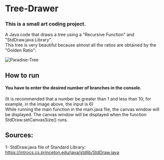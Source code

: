 # Tree-Drawer  
### This is a small art coding project.  
A Java code that draws a tree using a "Recursive Function" and "StdDraw.java Library".  
This tree is very beautiful because almost all the ratios are obtained by the "Golden Ratio":  

![Paradise-Tree](https://user-images.githubusercontent.com/107344017/173254761-e844ca53-948c-4ebd-9ba8-c8afc462f4b4.jpg)  
## How to run
#### You have to enter the desired number of branches in the console.  
(It is recommended that a number be greater than 1 and less than 10; for example, in the image above, the input is 6)  
While running the main function in the main.java file, the canvas window will be displayed.
The canvas window will be displayed when the function StdDraw.setCanvasSize() runs.

## Sources:  
1- StdDraw.java file of Standard Library: https://introcs.cs.princeton.edu/java/stdlib/StdDraw.java  
